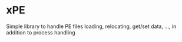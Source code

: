 # xPE
Simple library to handle PE files loading, relocating, get/set data, ..., in addition to process handling
